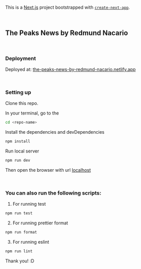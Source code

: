 This is a [Next.js](https://nextjs.org/) project bootstrapped with [`create-next-app`](https://github.com/vercel/next.js/tree/canary/packages/create-next-app).

<br />

## The Peaks News by Redmund Nacario

<br />

### Deployment

Deployed at: [the-peaks-news-by-redmund-nacario.netlify.app](the-peaks-news-by-redmund-nacario.netlify.app)

<br />

### Setting up

Clone this repo.

In your terminal, go to the

```bash
cd <repo-name>
```

Install the dependencies and devDependencies

```bash
npm install
```

Run local server

```bash
npm run dev
```

Then open the browser with url [localhost](http://localhost:3000)

<br />

### You can also run the following scripts:

1. For running test

```bash
npm run test
```

2. For running prettier format

```bash
npm run format
```

3. For running eslint

```bash
npm run lint
```

Thank you! :D
